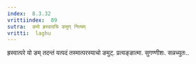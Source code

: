 ```yaml
---
index:  8.3.32
vrittiindex:  89
sutra:  ङमो ह्रस्वादचि ङमुण् नित्यम्
vritti:  laghu 
---
```


ह्रस्वात्परे यो ङम् तदन्तं यत्पदं तस्मात्परस्याचो ङमुट्. प्रत्यङ्ङात्मा. सुगण्णीशः. सन्नच्युतः..


